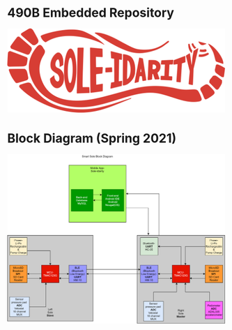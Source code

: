 # 490B Embedded Repository

<img src = "Images/Soleidarity (VECTOR).png" width= "500" >

# Block Diagram (Spring 2021)
 
 <img src = "Images/SmartSoleBlockDiagramFinal.png" width= "500" >
